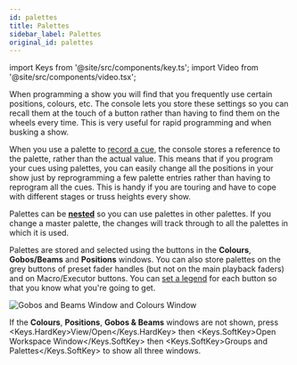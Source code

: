 ```yaml
---
id: palettes
title: Palettes
sidebar_label: Palettes
original_id: palettes
---
```


import Keys from '@site/src/components/key.ts';
import Video from '@site/src/components/video.tsx';

When programming a show you will find that you frequently use certain
positions, colours, etc. The console lets you store these settings so
you can recall them at the touch of a button rather than having to find
them on the wheels every time. This is very useful for rapid programming
and when busking a show.

When you use a palette to [record a cue](cues/creating-a-cue.md#creating-a-cue),
the console stores a reference
to the palette, rather than the actual value. This means that if you
program your cues using palettes, you can easily change all the
positions in your show just by reprogramming a few palette entries
rather than having to reprogram all the cues. This is handy if you are
touring and have to cope with different stages or truss heights every
show.

Palettes can be <strong>[nested](palettes/creating-palettes.md#nested-palettes)</strong>
so you can use palettes in other palettes. If you
change a master palette, the changes will track through to all the
palettes in which it is used.

Palettes are stored and selected using the buttons in the <strong>Colours</strong>,
<strong>Gobos/Beams</strong> and <strong>Positions</strong> windows. You can also store palettes on the
grey buttons of preset fader handles (but not on the main playback
faders) and on Macro/Executor buttons. You can [set a legend](palettes/creating-palettes.md#setting-legends-for-palettes)
for each button so that you know what you're going to get.

![Gobos and Beams Window and Colours Window](/docs/images/Gobos-and-Beams-Window-and-Colours-Window.png)

If the <strong>Colours</strong>, <strong>Positions</strong>, <strong>Gobos & Beams</strong> windows are not shown, press
<Keys.HardKey>View/Open</Keys.HardKey> then <Keys.SoftKey>Open Workspace Window</Keys.SoftKey> then <Keys.SoftKey>Groups and
Palettes</Keys.SoftKey> to show all three windows.